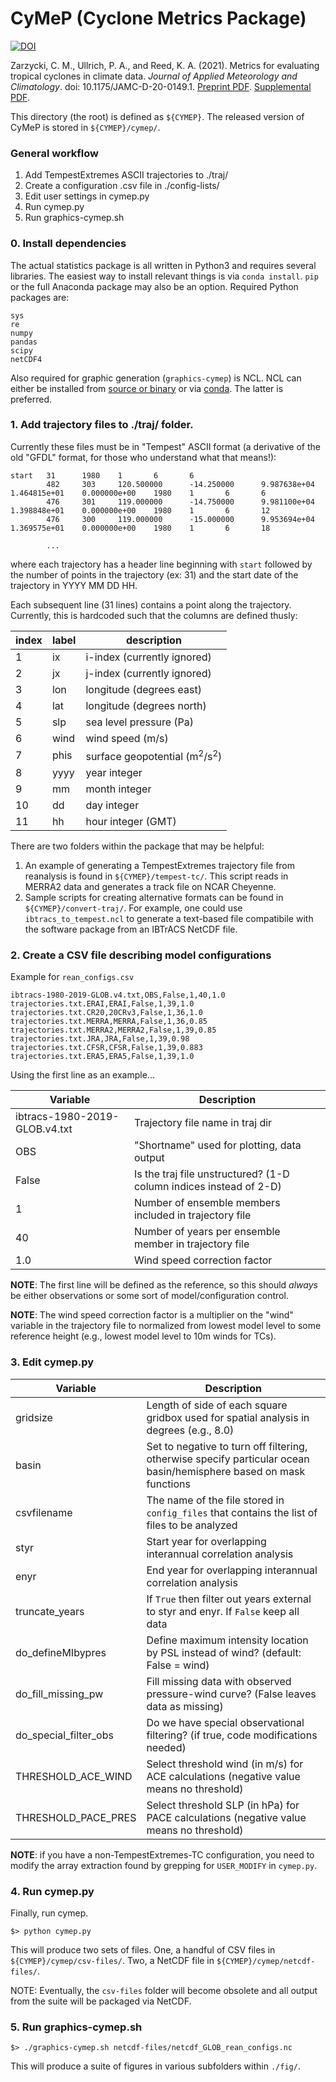 # CyMeP (Cyclone Metrics Package)

[![DOI](https://zenodo.org/badge/263738878.svg)](https://zenodo.org/badge/latestdoi/263738878)

Zarzycki, C. M., Ullrich, P. A., and Reed, K. A. (2021). Metrics for evaluating tropical cyclones in climate data. *Journal of Applied Meteorology and Climatology*. doi: 10.1175/JAMC-D-20-0149.1. [Preprint PDF](https://colinzarzycki.com/papers/ZUR_metrics.pdf). [Supplemental PDF](https://colinzarzycki.com/papers/ZUR_metrics_SI.pdf).

This directory (the root) is defined as `${CYMEP}`. The released version of CyMeP is stored in `${CYMEP}/cymep/`.

### General workflow
1. Add TempestExtremes ASCII trajectories to ./traj/
2. Create a configuration .csv file in ./config-lists/
3. Edit user settings in cymep.py
4. Run cymep.py
5. Run graphics-cymep.sh

### 0. Install dependencies

The actual statistics package is all written in Python3 and requires several libraries. The easiest way to install relevant things is via `conda install`. `pip` or the full Anaconda package may also be an option. Required Python packages are:

```
sys
re
numpy
pandas
scipy
netCDF4
```

Also required for graphic generation (`graphics-cymep`) is NCL. NCL can either be installed from [source or binary](https://www.ncl.ucar.edu/Download/) or via [conda](https://www.ncl.ucar.edu/Download/conda.shtml). The latter is preferred.

### 1. Add trajectory files to ./traj/ folder.

Currently these files must be in "Tempest" ASCII format (a derivative of the old "GFDL" format, for those who understand what that means!):

```
start   31      1980    1       6       6
        482     303     120.500000      -14.250000      9.987638e+04    1.464815e+01    0.000000e+00    1980    1       6       6
        476     301     119.000000      -14.750000      9.981100e+04    1.398848e+01    0.000000e+00    1980    1       6       12
        476     300     119.000000      -15.000000      9.953694e+04    1.369575e+01    0.000000e+00    1980    1       6       18
       
        ...
```

where each trajectory has a header line beginning with `start` followed by the number of points in the trajectory (ex: 31) and the start date of the trajectory in YYYY MM DD HH.

Each subsequent line (31 lines) contains a point along the trajectory. Currently, this is hardcoded such that the columns are defined thusly:


| index | label | description  |
| --- | --- | ---  |
| 1 | ix | i-index (currently ignored)  |
| 2 | jx | j-index (currently ignored) |
| 3 | lon | longitude (degrees east)  |
| 4 | lat | longitude (degrees north)  |
| 5 | slp | sea level pressure (Pa)  |
| 6 | wind | wind speed (m/s) |
| 7 | phis | surface geopotential (m<sup>2</sup>/s<sup>2</sup>)  |
| 8 | yyyy | year integer |
| 9 | mm | month integer  |
| 10 | dd | day integer  |
| 11 | hh | hour integer (GMT)  |

There are two folders within the package that may be helpful:

1. An example of generating a TempestExtremes trajectory file from reanalysis is found in `${CYMEP}/tempest-tc/`. This script reads in MERRA2 data and generates a track file on NCAR Cheyenne.
2. Sample scripts for creating alternative formats can be found in `${CYMEP}/convert-traj/`. For example, one could use `ibtracs_to_tempest.ncl` to generate a text-based file compatibile with the software package from an IBTrACS NetCDF file.

### 2. Create a CSV file describing model configurations

Example for `rean_configs.csv`

```
ibtracs-1980-2019-GLOB.v4.txt,OBS,False,1,40,1.0
trajectories.txt.ERAI,ERAI,False,1,39,1.0
trajectories.txt.CR20,20CRv3,False,1,36,1.0
trajectories.txt.MERRA,MERRA,False,1,36,0.85
trajectories.txt.MERRA2,MERRA2,False,1,39,0.85
trajectories.txt.JRA,JRA,False,1,39,0.98
trajectories.txt.CFSR,CFSR,False,1,39,0.883
trajectories.txt.ERA5,ERA5,False,1,39,1.0
```

Using the first line as an example...

| Variable | Description |
| --- | --- |
| ibtracs-1980-2019-GLOB.v4.txt | Trajectory file name in traj dir |
| OBS | "Shortname" used for plotting, data output |
| False | Is the traj file unstructured? (1-D column indices instead of 2-D) |
| 1 | Number of ensemble members included in trajectory file |
| 40 | Number of years per ensemble member in trajectory file |
| 1.0 | Wind speed correction factor |

**NOTE**: The first line will be defined as the reference, so this should *always* be either observations or some sort of model/configuration control.

**NOTE**: The wind speed correction factor is a multiplier on the "wind" variable in the trajectory file to normalized from lowest model level to some reference height (e.g., lowest model level to 10m winds for TCs).

### 3. Edit cymep.py

| Variable | Description |
| --- | --- |
| gridsize | Length of side of each square gridbox used for spatial analysis in degrees (e.g., 8.0) |
| basin | Set to negative to turn off filtering, otherwise specify particular ocean basin/hemisphere based on mask functions |
| csvfilename | The name of the file stored in `config_files` that contains the list of files to be analyzed |
| styr | Start year for overlapping interannual correlation analysis |
| enyr | End year for overlapping interannual correlation analysis |
| truncate_years | If `True` then filter out years external to styr and enyr. If `False` keep all data |
| do_defineMIbypres | Define maximum intensity location by PSL instead of wind? (default: False = wind) |
| do_fill_missing_pw | Fill missing data with observed pressure-wind curve? (False leaves data as missing) |
| do_special_filter_obs | Do we have special observational filtering? (if true, code modifications needed) |
| THRESHOLD_ACE_WIND | Select threshold wind (in m/s) for ACE calculations (negative value means no threshold) |
| THRESHOLD_PACE_PRES | Select threshold SLP (in hPa) for PACE calculations (negative value means no threshold) |

**NOTE**: if you have a non-TempestExtremes-TC configuration, you need to modify the array extraction found by grepping for `USER_MODIFY` in `cymep.py`.

### 4. Run cymep.py

Finally, run cymep.

```
$> python cymep.py
```

This will produce two sets of files. One, a handful of CSV files in `${CYMEP}/cymep/csv-files/`. Two, a NetCDF file in `${CYMEP}/cymep/netcdf-files/`.

NOTE: Eventually, the `csv-files` folder will become obsolete and all output from the suite will be packaged via NetCDF.

### 5. Run graphics-cymep.sh

```
$> ./graphics-cymep.sh netcdf-files/netcdf_GLOB_rean_configs.nc
```

This will produce a suite of figures in various subfolders within `./fig/`.
